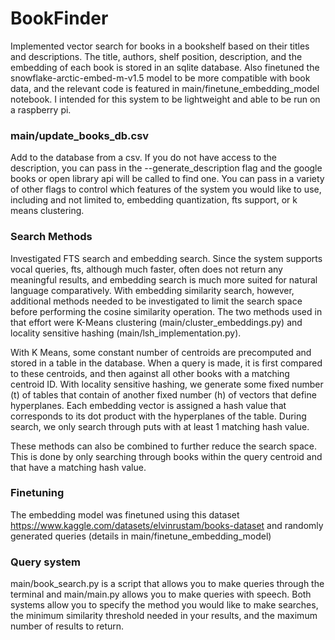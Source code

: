 # BookFinder
Implemented vector search for books in a bookshelf based on their titles and descriptions. The title, authors, shelf position, description, and the embedding of each book is stored in an sqlite database. Also finetuned the snowflake-arctic-embed-m-v1.5 model to be more compatible with book data, and the relevant code is featured in main/finetune_embedding_model notebook. I intended for this system to be lightweight and able to be run on a raspberry pi.

### main/update_books_db.csv 
Add to the database from a csv. If you do not have access to the description, you can pass in the --generate_description flag and the google books or open library api will be called to find one. You can pass in a variety of other flags to control which features of the system you would like to use, including and not limited to, embedding quantization, fts support, or k means clustering.

### Search Methods
Investigated FTS search and embedding search. Since the system supports vocal queries, fts, although much faster, often does not return any meaningful results, and embedding search is much more suited for natural language comparatively. With embedding similarity search, however, additional methods needed to be investigated to limit the search space before performing the cosine similarity operation. The two methods used in that effort were K-Means clustering (main/cluster_embeddings.py) and locality sensitive hashing (main/lsh_implementation.py). 

With K Means, some constant number of centroids are precomputed and stored in a table in the database. When a query is made, it is first compared to these centroids, and then against all other books with a matching centroid ID. 
With locality sensitive hashing, we generate some fixed number (t) of tables that contain of another fixed number (h) of vectors that define hyperplanes. Each embedding vector is assigned a hash value that corresponds to its dot product with the hyperplanes of the table. During search, we only search through puts with at least 1 matching hash value.

These methods can also be combined to further reduce the search space. This is done by only searching through books within the query centroid and that have a matching hash value.

### Finetuning
The embedding model was finetuned using this dataset https://www.kaggle.com/datasets/elvinrustam/books-dataset and randomly generated queries (details in main/finetune_embedding_model)

### Query system
main/book_search.py is a script that allows you to make queries through the terminal and main/main.py allows you to make queries with speech. Both systems allow you to specify the method you would like to make searches, the minimum similarity threshold needed in your results, and the maximum number of results to return.
